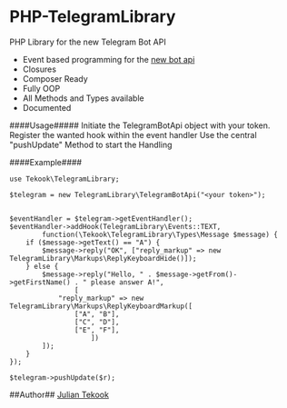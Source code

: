 # PHP-TelegramLibrary
PHP Library for the new Telegram Bot API

* Event based programming for the [new bot api](https://core.telegram.org/bots/api)
* Closures
* Composer Ready 
* Fully OOP
* All Methods and Types available
* Documented

####Usage#####
Initiate the TelegramBotApi object with your token.
Register the wanted hook within the event handler
Use the central "pushUpdate" Method to start the Handling



####Example####

````
use Tekook\TelegramLibrary;

$telegram = new TelegramLibrary\TelegramBotApi("<your token>");


$eventHandler = $telegram->getEventHandler();
$eventHandler->addHook(TelegramLibrary\Events::TEXT,
        function(\Tekook\TelegramLibrary\Types\Message $message) {
    if ($message->getText() == "A") {
        $message->reply("OK", ["reply_markup" => new TelegramLibrary\Markups\ReplyKeyboardHide()]);
    } else {
        $message->reply("Hello, " . $message->getFrom()->getFirstName() . " please answer A!",
                [
            "reply_markup" => new TelegramLibrary\Markups\ReplyKeyboardMarkup([
                ["A", "B"],
                ["C", "D"],
                ["E", "F"],
                    ])
        ]);
    }
});

$telegram->pushUpdate($r);
````

##Author##
[Julian Tekook](www.dj-digital.net)

